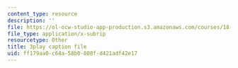 ```yaml
---
content_type: resource
description: ''
file: https://ol-ocw-studio-app-production.s3.amazonaws.com/courses/18-06sc-linear-algebra-fall-2011/ff179aa0c64a58b0808fd421adf42e17_RWvi4Vx4CDc.srt
file_type: application/x-subrip
resourcetype: Other
title: 3play caption file
uid: ff179aa0-c64a-58b0-808f-d421adf42e17
---
```

